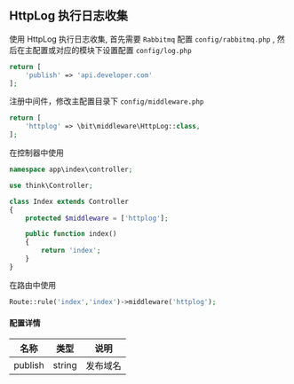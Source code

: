 ## HttpLog 执行日志收集

使用 HttpLog 执行日志收集, 首先需要 `Rabbitmq` 配置 `config/rabbitmq.php` , 然后在主配置或对应的模块下设置配置 `config/log.php`

```php
return [
    'publish' => 'api.developer.com'
];
```

注册中间件，修改主配置目录下 `config/middleware.php`

```php
return [
    'httplog' => \bit\middleware\HttpLog::class,
];
```

在控制器中使用

```php
namespace app\index\controller;

use think\Controller;

class Index extends Controller
{
    protected $middleware = ['httplog'];

    public function index()
    {
        return 'index';
    }
}
```

在路由中使用

```php
Route::rule('index','index')->middleware('httplog');
```

#### 配置详情

| 名称    | 类型   | 说明     |
| ------- | ------ | -------- |
| publish | string | 发布域名 |